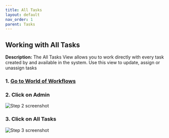 ```yaml
---
title: All Tasks
layout: default
nav_order: 1
parent: Tasks
---
```


## Working with All Tasks

__Description:__ 
The All Tasks View allows you to work directly with every task created by and available in the system. Use this view to update, assign or unassign tasks

### 1. [Go to World of Workflows](https://localhost:7063/alltasks)


### 2. Click on Admin
![Step 2 screenshot](https://images.tango.us/workflows/d4bd39d8-d746-43d8-9010-ad1f7bdbd9fa/steps/8f898f8d-4c1f-4bc7-b52a-76f236b0398a/6d5d475e-298c-42ff-9bc9-8b61cbf6088a.png?crop=focalpoint&fit=crop&fp-x=0.2034&fp-y=0.0271&fp-z=2.8069&w=1200&ar=1920%3A942)


### 3. Click on All Tasks
![Step 3 screenshot](https://images.tango.us/workflows/d4bd39d8-d746-43d8-9010-ad1f7bdbd9fa/steps/0d83a476-ac7c-4088-a6c0-2d9ac3428539/15465c23-ab11-409f-942c-3c7813fa4161.png?crop=focalpoint&fit=crop&fp-x=0.7432&fp-y=0.1322&fp-z=2.0000&w=1200&ar=1920%3A942)


